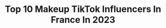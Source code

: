 ---
title: Top 10 Makeup TikTok Influencers In France In 2023
description: >-
  Find top makeup TikTok influencers in France in 2023. Most popular hashtags: #makeup #fyp #duo.
platform: TikTok
hits: 401
text_top: Identify the top-rated TikTok profiles on inBeat.
text_bottom: Our database has 401 TikTok influencers like this in France for you to collaborate.
profiles:
  - username: "enzo_tout_seul"
    fullname: >-
      Enzo
    bio: >-
      CEO of makeup❤️ il/elle
    location: "France"
    followers: 24400
    engagement: 2774
    commentsToLikes: 0.068006
    id: ck902s9qycrkl0j78ky91xl2q
    verified: false
    hashtags: "#fyp, #ogeefavorite"
  - username: "_chamaelloow_"
    fullname: >-
      Maëva V. Batista
    bio: >-
      Makeup, tests, Humouuuur J’ai 750,6k enfants ❤️ . Mon interview ⬇️
    location: "France"
    followers: 753700
    engagement: 2156
    commentsToLikes: 0.013124
    id: ck9c6x9r2rgx40j78mhed23wx
    verified: false
    hashtags: "#duo, #humour"
  - username: "alexialiot"
    fullname: >-
      Alexia Liot
    bio: >-
      Insta: alexialiot 📷 Soon 50k 🥰 21 ans 😊 💄makeup addict 💄
    location: "France"
    followers: 51200
    engagement: 1645
    commentsToLikes: 0.059559
    id: ck9fj3uoodxpq0j78yifakk1a
    verified: false
    hashtags: "#dangerous, #zoomgrosplan, #duo"
  - username: "cindy.loridan.mua"
    fullname: >-
      Cindy Loridan MUA
    bio: >-
      Makeup artiste RhôneAlpes Albertville Insta↗️ Bientôt Makeuplive/questions soon
    location: "France"
    followers: 52100
    engagement: 1454
    commentsToLikes: 0.082103
    id: ckbf3xds8rz060j230r9dxct3
    verified: false
    hashtags: "#christmas, #cute, #facepainting, #aquamakeup"
  - username: "maybefromhell"
    fullname: >-
      Maybefromhell 🌙
    bio: >-
      23 They/Them 🏳️‍🌈 Angry shapeshifter Makeup artist/Actor🎬 Bakugo kinnie🔥
    location: "France"
    followers: 88400
    engagement: 2946
    commentsToLikes: 0.017111
    id: ck9er9znz0wgj0j787wcqrihp
    verified: false
    hashtags: "#minaashido, #leagueofvillains, #minaashidocosplay, #bakusquad"
  - username: "perrinebeautyaddict"
    fullname: >-
      Perrine BeautyAddict
    bio: >-
      Makeup artist 👄 💌 (pro) : perrinebeautyaddict@rushinfluence.fr YouTube 9556
    location: "France"
    followers: 266200
    engagement: 2292
    commentsToLikes: 0.020630
    id: ckbf8g6juz1he0j23xhu00aib
    verified: false
    hashtags: "#fyp, #giveaway, #pourtoi, #duo"
  - username: "hono_mua"
    fullname: >-
      HonoMakeup
    bio: >-
      •21y | french | Lille• - Makeup & horror addict - •@𝐡𝐨𝐧𝐨𝐦𝐚𝐤𝐞𝐮𝐩•
    location: "France"
    followers: 291500
    engagement: 2004
    commentsToLikes: 0.009818
    id: ck9r9udj4i6bu0j78lsimq01p
    verified: false
    hashtags: "#creepypasta, #creepy, #paranormal, #history"
  - username: "venusxgbc"
    fullname: >-
      𝔪𝔬𝔯𝔤𝔞𝔫𝔢🦇
    bio: >-
      ✨18 🔊teKno 🖤xxx•peep 👽strasbourg 🦇alt makeup, style and girl
    location: "France"
    followers: 7503
    engagement: 1894
    commentsToLikes: 0.025873
    id: ckb98a5rwrexu0j235rzimq48
    verified: false
    hashtags: "#lanadelrey, #eyeliner, #makeup, #liner"
  - username: "lauradi76"
    fullname: >-
      Loloo57
    bio: >-
      🔹 25 🎂 🔹57📍 🔹Humour.dance.makeup etc👌 💠 NEW 👻Snap👻: lauradii76
    location: "France"
    followers: 8575
    engagement: 1528
    commentsToLikes: 0.049143
    id: ckbewv9hngos80j23tg1fzrja
    verified: false
    hashtags: "#fun, #regardmannequin, #foryou, #pourtoi"
  - username: "meelissamakeup"
    fullname: >-
      Sissahh__
    bio: >-
      ✨Mélissa✨ Makeup artist 💄 Instagram : Mel.artistique
    location: "France"
    followers: 27200
    engagement: 2198
    commentsToLikes: 0.017719
    id: ckauxfitx2wl20j23ayoxqlb6
    verified: false
    hashtags: "#pourtoi, #foryou, #makeupartist, #fyp"
---